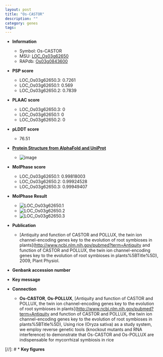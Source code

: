 ```yaml
---
layout: post
title: "Os-CASTOR"
description: ""
category: genes
tags: 
---
```


* **Information**  
    + Symbol: Os-CASTOR  
    + MSU: [LOC_Os03g62650](http://rice.plantbiology.msu.edu/cgi-bin/ORF_infopage.cgi?orf=LOC_Os03g62650)  
    + RAPdb: [Os03g0843600](http://rapdb.dna.affrc.go.jp/viewer/gbrowse_details/irgsp1?name=Os03g0843600)  

* **PSP score**  
    + LOC_Os03g62650.3: 0.7261 
    + LOC_Os03g62650.1: 0.569 
    + LOC_Os03g62650.2: 0.7839 

* **PLAAC score**  
    + LOC_Os03g62650.3: 0 
    + LOC_Os03g62650.1: 0 
    + LOC_Os03g62650.2: 0 

* **pLDDT score**
    + 76.51

* **[Protein Structure from AlphaFold and UniProt](https://www.uniprot.org/uniprotkb/Q75LD5/entry#structure)**
    + ![image](https://ricepsp.github.io/images/Q7/AF-Q75LD5-F1.png)

* **MolPhase score**
    + LOC_Os03g62650.1: 0.99818003
    + LOC_Os03g62650.2: 0.99924528
    + LOC_Os03g62650.3: 0.99949407

* **MolPhase Result**
    + ![LOC_Os03g62650.1](https://304243504.github.io/Pictures/LOC_Os03g/LOC_Os03g62650.1.png)
    + ![LOC_Os03g62650.2](https://304243504.github.io/Pictures/LOC_Os03g/LOC_Os03g62650.2.png)
    + ![LOC_Os03g62650.3](https://304243504.github.io/Pictures/LOC_Os03g/LOC_Os03g62650.3.png)

* **Publication**  
    + [Antiquity and function of CASTOR and POLLUX, the twin ion channel-encoding genes key to the evolution of root symbioses in plants](http://www.ncbi.nlm.nih.gov/pubmed?term=Antiquity and function of CASTOR and POLLUX, the twin ion channel-encoding genes key to the evolution of root symbioses in plants%5BTitle%5D), 2009, Plant Physiol.

* **Genbank accession number**  

* **Key message**  

* **Connection**  
    + __Os-CASTOR__, __Os-POLLUX__, [Antiquity and function of CASTOR and POLLUX, the twin ion channel-encoding genes key to the evolution of root symbioses in plants](http://www.ncbi.nlm.nih.gov/pubmed?term=Antiquity and function of CASTOR and POLLUX, the twin ion channel-encoding genes key to the evolution of root symbioses in plants%5BTitle%5D), Using rice (Oryza sativa) as a study system, we employ reverse genetic tools (knockout mutants and RNA interference) to demonstrate that Os-CASTOR and Os-POLLUX are indispensable for mycorrhizal symbiosis in rice

[//]: # * **Key figures**  


